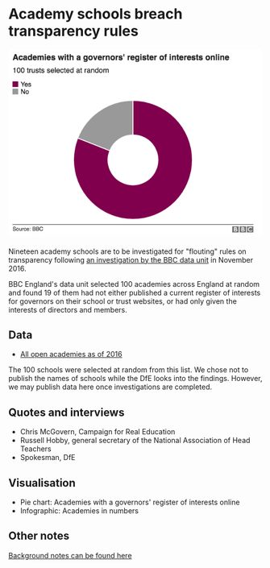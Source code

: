 # Academy schools breach transparency rules

![](https://raw.githubusercontent.com/BBC-Data-Unit/academytransparency/master/academytransparency.png)

Nineteen academy schools are to be investigated for "flouting" rules on transparency following [an investigation by the BBC data unit](http://www.bbc.co.uk/news/uk-england-37620007) in November 2016.

BBC England's data unit selected 100 academies across England at random and found 19 of them had not either published a current register of interests for governors on their school or trust websites, or had only given the interests of directors and members.

## Data

* [All open academies as of 2016](https://github.com/BBC-Data-Unit/academytransparency/blob/master/Open%20academies%20at%202016.csv)

The 100 schools were selected at random from this list. We chose not to publish the names of schools while the DfE looks into the findings. However, we may publish data here once investigations are completed.

## Quotes and interviews

* Chris McGovern, Campaign for Real Education
* Russell Hobby, general secretary of the National Association of Head Teachers
* Spokesman, DfE

## Visualisation

* Pie chart: Academies with a governors' register of interests online
* Infographic: Academies in numbers

## Other notes

[Background notes can be found here](https://github.com/BBC-Data-Unit/academytransparency/blob/master/notes.md)


